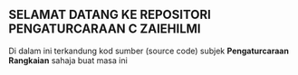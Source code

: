 ## SELAMAT DATANG KE REPOSITORI PENGATURCARAAN C ZAIEHILMI

Di dalam ini terkandung kod sumber (source code)
subjek **Pengaturcaraan Rangkaian** sahaja buat masa ini
